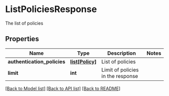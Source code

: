 # ListPoliciesResponse

The list of policies
## Properties
Name | Type | Description | Notes
------------ | ------------- | ------------- | -------------
**authentication_policies** | [**list[Policy]**](Policy.md) | List of policies | 
**limit** | **int** | Limit of policies in the response | 

[[Back to Model list]](../README.md#documentation-for-models) [[Back to API list]](../README.md#documentation-for-api-endpoints) [[Back to README]](../README.md)


